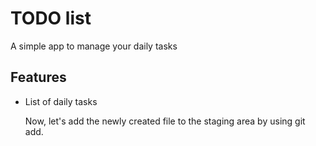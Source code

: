 # TODO list
A simple app to manage your daily tasks

## Features
* List of daily tasks
   
   Now, let's add the newly created file to the staging area by using git add.
